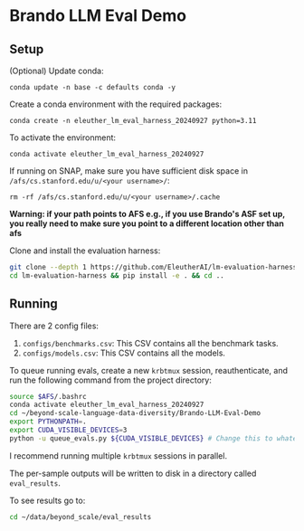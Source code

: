 # Brando LLM Eval Demo


## Setup

(Optional) Update conda:

`conda update -n base -c defaults conda -y`

Create a conda environment with the required packages:

`conda create -n eleuther_lm_eval_harness_20240927 python=3.11`

To activate the environment:

`conda activate eleuther_lm_eval_harness_20240927`

If running on SNAP, make sure you have sufficient disk space in `/afs/cs.stanford.edu/u/<your username>/`:

`rm -rf /afs/cs.stanford.edu/u/<your username>/.cache`

**Warning: if your path points to AFS e.g., if you use Brando's ASF set up, you really need to make sure you point to a different location other than afs**

Clone and install the evaluation harness:

```bash
git clone --depth 1 https://github.com/EleutherAI/lm-evaluation-harness
cd lm-evaluation-harness && pip install -e . && cd ..
```

## Running

There are 2 config files: 

1. `configs/benchmarks.csv`: This CSV contains all the benchmark tasks.
2. `configs/models.csv`: This CSV contains all the models.

To queue running evals, create a new `krbtmux` session, reauthenticate, and run the following command
from the project directory:

```bash
source $AFS/.bashrc
conda activate eleuther_lm_eval_harness_20240927
cd ~/beyond-scale-language-data-diversity/Brando-LLM-Eval-Demo
export PYTHONPATH=.
export CUDA_VISIBLE_DEVICES=3
python -u queue_evals.py ${CUDA_VISIBLE_DEVICES} # Change this to whatever GPU you want to use.
```

I recommend running multiple `krbtmux` sessions in parallel.

The per-sample outputs will be written to disk in a directory called `eval_results`.

To see results go to:
```bash
cd ~/data/beyond_scale/eval_results
```